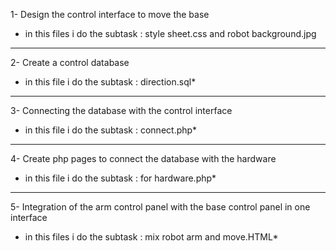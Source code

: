
1- Design the control interface to move the base
* in this files i do the subtask : style sheet.css and robot background.jpg
----------
2- Create a control database
* in this file i do the subtask : direction.sql* 

----------
3- Connecting the database with the control interface
* in this file i do the subtask : connect.php*  

----------
4- Create php pages to connect the database with the hardware
* in this file i do the subtask : for hardware.php* 

----------
5- Integration of the arm control panel with the base control panel in one interface
* in this files i do the subtask : mix robot arm and move.HTML* 
